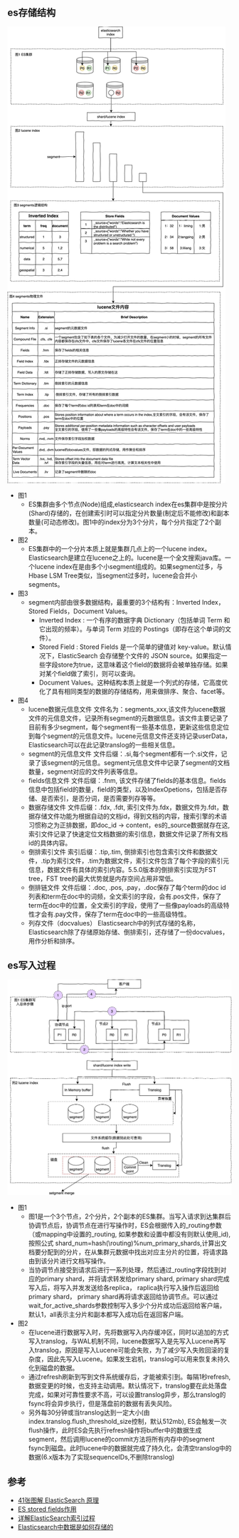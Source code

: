 ## es存储结构
![avatar](../imgs/es-store.jpg)
- 图1 
    - ES集群由多个节点(Node)组成,elasticsearch index在es集群中是按分片(Shard)存储的，在创建索引时可以指定分片数量(制定后不能修改)和副本数量(可动态修改)。图1中的index分为3个分片，每个分片指定了2个副本。
- 图2 
    - ES集群中的一个分片本质上就是集群几点上的一个lucene index。Elasticsearch是建立在lucene之上的。lucene是一个全文搜索java库。一个lucene index在是由多个小segment组成的。如果segment过多，与Hbase LSM Tree类似，当segment过多时，lucene会合并小segments。
- 图3
    - segment内部由很多数据结构，最重要的3个结构有：Inverted Index，Stored Fields，Document Values。
        - Inverted Index : 一个有序的数据字典 Dictionary（包括单词 Term 和它出现的频率）。与单词 Term 对应的 Postings（即存在这个单词的文件）。
        - Stored Field : Stored Fields 是一个简单的键值对 key-value。默认情况下，ElasticSearch 会存储整个文件的 JSON source。如果指定一些字段store为true，这意味着这个field的数据将会被单独存储。如果对某个field做了索引，则可以查询。
        - Document Values。这种结构本质上就是一个列式的存储，它高度优化了具有相同类型的数据的存储结构，用来做排序、聚合、facet等。
- 图4
    - lucene数据元信息文件
    文件名为：segments_xxx,该文件为lucene数据文件的元信息文件，记录所有segment的元数据信息。该文件主要记录了目前有多少segment，每个segment有一些基本信息，更新这些信息定位到每个segment的元信息文件。lucene元信息文件还支持记录userData，Elasticsearch可以在此记录translog的一些相关信息。
    - segment的元信息文件
    文件后缀：.si,每个segment都有一个.si文件，记录了该segment的元信息。segment元信息文件中记录了segment的文档数量，segment对应的文件列表等信息。
    - fields信息文件
    文件后缀：.fnm, 该文件存储了fields的基本信息。fields信息中包括field的数量，field的类型，以及IndexOpetions，包括是否存储、是否索引，是否分词，是否需要列存等等。
    - 数据存储文件
    文件后缀：.fdx, .fdt, 索引文件为.fdx，数据文件为.fdt，数据存储文件功能为根据自动的文档id，得到文档的内容，搜索引擎的术语习惯称之为正排数据，即doc_id -> content，es的_source数据就存在这,索引文件记录了快速定位文档数据的索引信息，数据文件记录了所有文档id的具体内容。
    - 倒排索引文件
    索引后缀：.tip,.tim, 倒排索引也包含索引文件和数据文件，.tip为索引文件，.tim为数据文件，索引文件包含了每个字段的索引元信息，数据文件有具体的索引内容。5.5.0版本的倒排索引实现为FST tree，FST tree的最大优势就是内存空间占用非常低。
    - 倒排链文件
    文件后缀：.doc, .pos, .pay，.doc保存了每个term的doc id列表和term在doc中的词频，全文索引的字段，会有.pos文件，保存了term在doc中的位置，全文索引的字段，使用了一些像payloads的高级特性才会有.pay文件，保存了term在doc中的一些高级特性。
    - 列存文件（docvalues）
    Elasticsearch中的列式存储的名称，Elasticsearch除了存储原始存储、倒排索引，还存储了一份docvalues，用作分析和排序。

## es写入过程
![avatar](../imgs/es-write.jpg)
- 图1
    - 图1是一个3个节点，2个分片，2个副本的ES集群。当写入请求到达集群后协调节点后，协调节点在进行写操作时，ES会根据传入的_routing参数（或mapping中设置的_routing, 如果参数和设置中都没有则默认使用_id), 按照公式 shard_num=hash(\routing)%num_primary_shards,计算出文档要分配到的分片，在从集群元数据中找出对应主分片的位置，将请求路由到该分片进行文档写操作。
    - 当协调节点接受到请求后进行一系列处理，然后通过_routing字段找到对应的primary shard，并将请求转发给primary shard, primary shard完成写入后，将写入并发发送给各replica， raplica执行写入操作后返回给primary shard， primary shard再将请求返回给协调节点。可以通过wait_for_active_shards参数控制写入多少个分片成功后返回给客户端，默认1，all表示主分片和副本都写入成功后在返回客户端。
- 图2
    - 在lucene进行数据写入时，先将数据写入内存缓冲区，同时以追加的方式写入translog，与WAL机制不同，lucene数据写入是先写入Lucene再写入translog，原因是写入Lucene可能会失败，为了减少写入失败回滚的复杂度，因此先写入Lucene。如果发生宕机，translog可以用来恢复未持久化到磁盘的数据。
    - 通过refresh刷新到写到文件系统缓存后，才能被索引到。每隔1秒refresh, 数据变更的时候，也支持主动调用。默认情况下，translog要在此处落盘完成，如果对可靠性要求不高，可以设置translog异步，那么translog的fsync将会异步执行，但是落盘前的数据有丢失风险。
    - 另外每30分钟或当translog达到一定大小(由 index.translog.flush_threshold_size控制，默认512mb), ES会触发一次flush操作，此时ES会先执行refresh操作将buffer中的数据生成segment，然后调用lucene的commit方法将所有内存中的segment fsync到磁盘。此时lucene中的数据就完成了持久化，会清空translog中的数据(6.x版本为了实现sequenceIDs,不删除translog)
## 参考
- [41张图解 ElasticSearch 原理](https://zhuanlan.zhihu.com/p/336889554)
- [ES stored fields作用](https://blog.csdn.net/m0_45406092/article/details/107631883)
- [详解ElasticSearch索引过程](https://www.bilibili.com/video/BV16k4y197vu)
- [Elasticsearch中数据是如何存储的](https://elasticsearch.cn/article/6178)

